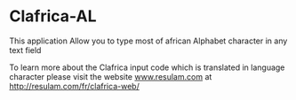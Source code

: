 # Clafrica-AL
This application Allow you to type most of african Alphabet character in any text field

To learn more about the Clafrica input code which is translated in language character please visit the website www.resulam.com at
http://resulam.com/fr/clafrica-web/

